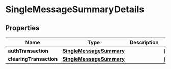 

# SingleMessageSummaryDetails

## Properties

Name | Type | Description | Notes
------------ | ------------- | ------------- | -------------
**authTransaction** | [**SingleMessageSummary**](SingleMessageSummary.md) |  |  [optional]
**clearingTransaction** | [**SingleMessageSummary**](SingleMessageSummary.md) |  |  [optional]



